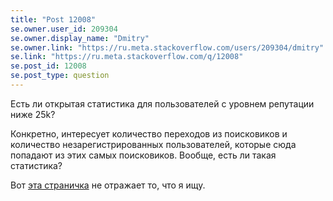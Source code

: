 ```yaml
---
title: "Post 12008"
se.owner.user_id: 209304
se.owner.display_name: "Dmitry"
se.owner.link: "https://ru.meta.stackoverflow.com/users/209304/dmitry"
se.link: "https://ru.meta.stackoverflow.com/q/12008"
se.post_id: 12008
se.post_type: question
---
```

<p>Есть ли открытая статистика для пользователей с уровнем репутации ниже 25k?</p>
<p>Конкретно, интересует количество переходов из поисковиков и количество незарегистрированных пользователей, которые сюда попадают из этих самых поисковиков. Вообще, есть ли такая статистика?</p>
<p>Вот <a href="https://stackexchange.com/sites#questions">эта страничка</a> не отражает то, что я ищу.</p>
